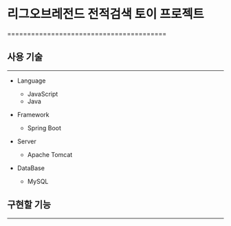 # 리그오브레전드 전적검색 토이 프로젝트
========================================

## 사용 기술
--------------

- Language
  - JavaScript
  - Java
  
- Framework
  - Spring Boot
 
  
- Server
  - Apache Tomcat

- DataBase
  - MySQL

## 구현할 기능
--------------





